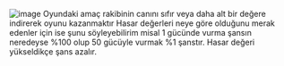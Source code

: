 ![image](https://user-images.githubusercontent.com/69398166/211144772-de0d17f3-2084-4abf-b172-992884e81fbc.png)
Oyundaki amaç rakibinin canını sıfır veya daha alt bir değere indirerek oyunu kazanmaktır 
Hasar değerleri neye göre olduğunu merak edenler için ise şunu söyleyebilirim misal 1 gücünde vurma şansın neredeyse %100 olup 50 gücüyle vurmak %1 şanstır. Hasar değeri yükseldikçe şans azalır.
